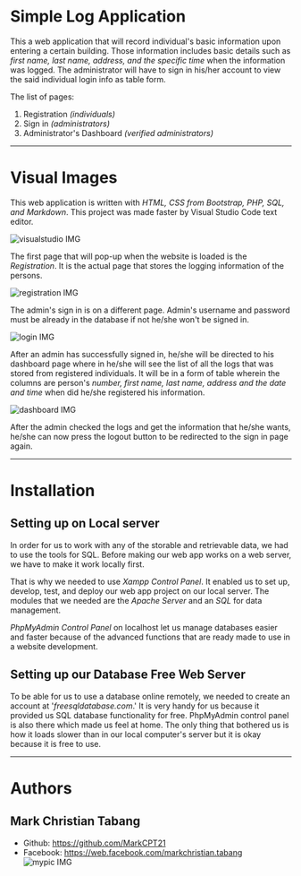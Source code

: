 # <b>Simple Log Application</b>

 This a web application that will record individual's basic information upon entering a certain building. Those information includes basic details such as <i>first name, last name, address, and the specific time</i> when the information was logged. The administrator will have to sign in his/her account to view the said individual login info as table form.  

 The list of pages:
 1. Registration <i>(individuals)</i>
 2. Sign in <i>(administrators)</i>
 3. Administrator's Dashboard <i>(verified administrators)</i>
___
# Visual Images
This web application is written with <i>HTML, CSS from Bootstrap, PHP, SQL, and Markdown</i>. This project was made faster by Visual Studio Code text editor.


![visualstudio IMG](https://scontent.fmnl7-1.fna.fbcdn.net/v/t1.15752-9/257471502_440514180939537_6830951031298135347_n.png?_nc_cat=107&ccb=1-5&_nc_sid=ae9488&_nc_eui2=AeElA8I3N_Jp8rt0Vaf2wXsEaTSklxJCjmBpNKSXEkKOYA96Bjw9Y-HZnlYx5JgY9rINcIqO5Q6rb5sDASnJ9vGm&_nc_ohc=DzA0-i-uZaMAX8wSbXh&_nc_ht=scontent.fmnl7-1.fna&oh=f187a9fd3cf347478db4807009c9bc1b&oe=61C56342)

The first page that will pop-up when the website is loaded is the <i>Registration</i>. It is the actual page that stores the logging information of the persons.

![registration IMG](https://scontent.fmnl7-1.fna.fbcdn.net/v/t1.15752-9/260864650_264577409029989_7729149748721785099_n.png?_nc_cat=110&ccb=1-5&_nc_sid=ae9488&_nc_eui2=AeE7FnIgxjgXrzv1lICNGaUKo9LUNaDRMZWj0tQ1oNExldsKFEY77olE7Ezvoc6T0czsKsTLdUm0a9kn2-xdqjJ_&_nc_ohc=44BjTWG3skwAX9HnDQU&_nc_ht=scontent.fmnl7-1.fna&oh=f7aaa36c9321b550f17f5fff670f1644&oe=61C74C42)

The admin's sign in is on a different page. Admin's username and password must be already in the database if not he/she won't be signed in.

![login IMG](https://scontent.fmnl7-1.fna.fbcdn.net/v/t1.15752-9/259959265_945811636355849_5732191735404649811_n.png?_nc_cat=105&ccb=1-5&_nc_sid=ae9488&_nc_eui2=AeFg40V0CqDt6LN_so0qvRva5wMbd1OVajbnAxt3U5VqNnWVIlAiY50NBGUQUpmrAboi5JfYTbBxfPJ3-DvaScdV&_nc_ohc=XAColxwx4D0AX_9OQy_&_nc_ht=scontent.fmnl7-1.fna&oh=a0db119100bf2def5a3b8f84b4bb1c74&oe=61C38D64)

After an admin has successfully signed in, he/she will be directed to his dashboard page where in he/she will see the list of all the logs that was stored from registered individuals. It will be in a form of table wherein the columns are person's <i>number, first name, last name, address and the date and time</i> when did he/she registered his information.

![dashboard IMG](https://scontent.fmnl7-1.fna.fbcdn.net/v/t1.15752-9/259459002_560168821685921_68757600400783309_n.png?_nc_cat=109&ccb=1-5&_nc_sid=ae9488&_nc_eui2=AeFDAodViqf0UqHjaG6jTgjvCy26C3hxoogLLboLeHGiiESVf9VWyqGkmooTfBHdq8RqnJjlziWe4_9tHWU0-foy&_nc_ohc=B0GW8Ts1mg0AX8BbkbL&_nc_ht=scontent.fmnl7-1.fna&oh=d06c0a07f1dfe3c8ac7695dcc9bed5c8&oe=61C69C5E)

After the admin checked the logs and get the information that he/she wants, he/she can now press the logout button to be redirected to the sign in page again.

___
# Installation
## Setting up on Local server
In order for us to work with any of the storable and retrievable data, we had to use the tools for SQL. Before making our web app works on a web server, we have to make it work locally first.

That is why we needed to use <i>Xampp Control Panel</i>. It enabled us to set up, develop, test, and deploy our web app project on our local server. The modules that we needed are the <i>Apache Server</i> and an <i>SQL</i> for data management.

<i>PhpMyAdmin Control Panel</i> on localhost let us manage databases easier and faster because of the advanced functions that are ready made to use in a website development.

## Setting up our Database Free Web Server
To be able for us to use a database online remotely, we needed to create an account at '<i>freesqldatabase.com</i>.' It is very handy for us because it provided us SQL database functionality for free. PhpMyAdmin control panel is also there which made us feel at home. The only thing that bothered us is how it loads slower than in our local computer's server but it is okay because it is free to use.
___

# Authors
## Mark Christian Tabang
* Github: https://github.com/MarkCPT21
* Facebook: https://web.facebook.com/markchristian.tabang
![mypic IMG](https://scontent.fmnl3-1.fna.fbcdn.net/v/t1.15752-9/260783709_974955763086234_2328991824687736985_n.jpg?_nc_cat=107&ccb=1-5&_nc_sid=ae9488&_nc_eui2=AeH_qlxzK0qCZnQI5NP6efDglSl0Q78tdaaVKXRDvy11pt7_Lap4ESdd4In9fGpguLLIStSSOnPJOJ_de5MnlNHF&_nc_ohc=YZEjs6RNfTQAX9TFWpb&_nc_ht=scontent.fmnl3-1.fna&oh=650403336a0c96558ebe73b771ff8217&oe=61C79D2D)
